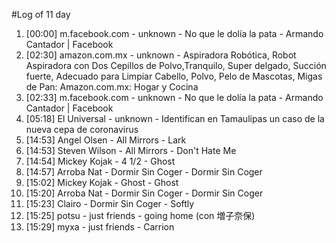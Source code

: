 #Log of 11 day

1. [00:00] m.facebook.com - unknown - No que le dolía la pata - Armando Cantador | Facebook
1. [02:30] amazon.com.mx - unknown - Aspiradora Robótica, Robot Aspiradora con Dos Cepillos de Polvo,Tranquilo, Super delgado, Succión fuerte, Adecuado para Limpiar Cabello, Polvo, Pelo de Mascotas, Migas de Pan: Amazon.com.mx: Hogar y Cocina
1. [02:33] m.facebook.com - unknown - No que le dolía la pata - Armando Cantador | Facebook
1. [05:18] El Universal - unknown - Identifican en Tamaulipas un caso de la nueva cepa de coronavirus
1. [14:53] Angel Olsen - All Mirrors - Lark
1. [14:53] Steven Wilson - All Mirrors - Don't Hate Me
1. [14:54] Mickey Kojak - 4 1/2 - Ghost
1. [14:57] Arroba Nat - Dormir Sin Coger - Dormir Sin Coger
1. [15:02] Mickey Kojak - Ghost - Ghost
1. [15:20] Arroba Nat - Dormir Sin Coger - Dormir Sin Coger
1. [15:23] Clairo - Dormir Sin Coger - Softly
1. [15:25] potsu - just friends - going home (con 増子奈保)
1. [15:29] myxa - just friends - Carrion
